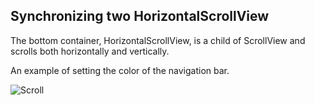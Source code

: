 ## Synchronizing two HorizontalScrollView
The bottom container, HorizontalScrollView, is a child of ScrollView and scrolls both horizontally and vertically.

An example of setting the color of the navigation bar.

![Scroll](https://github.com/user-attachments/assets/76051e28-f0c1-4893-abd6-103aaacd02e1)



